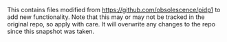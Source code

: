 This contains files modified from https://github.com/obsolescence/pidp1 to add new functionality.
Note that this may or may not be tracked in the original repo, so apply with care.
It will overwrite any changes to the repo since this snapshot was taken.
